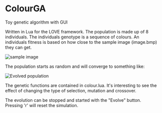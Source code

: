 # ColourGA
Toy genetic algorithm with GUI

Written in Lua for the LOVE framework. The population is made up of 8 individuals. The individuals genotype is a sequence of colours. An individuals fitness is based on how close to the sample image (image.bmp) they can get.

![sample image](http://i.imgur.com/wsuftdy.png "Sample image")

The population starts as random and will converge to something like:

![Evolved population](http://i.imgur.com/mgQSS1e.png "Evolved population")

The genetic functions are contained in colour.lua. It's interesting to see the effect of changing the type of selection, mutation and crossover. 

The evolution can be stopped and started with the "Evolve" button. Pressing 'r' will reset the simulation. 
